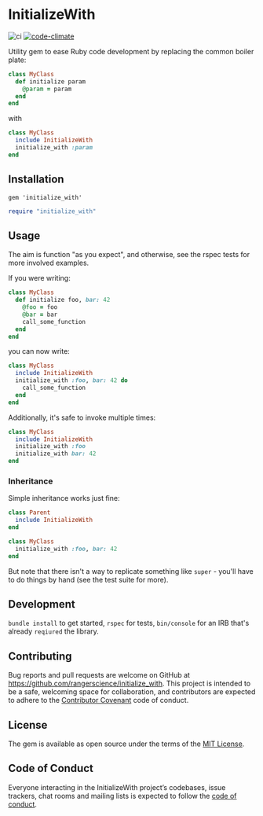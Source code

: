 # InitializeWith

![ci](https://github.com/rangerscience/initialize_with/actions/workflows/ci.yml/badge.svg)
[![code-climate](https://codeclimate.com/github/rangerscience/initialize_with.svg)](https://codeclimate.com/github/rangerscience/initialize_with)

Utility gem to ease Ruby code development by replacing the common boiler plate:

```ruby
class MyClass
  def initialize param
    @param = param
  end
end
```

with

```ruby
class MyClass
  include InitializeWith
  initialize_with :param
end
```

## Installation

```gemfile
gem 'initialize_with'
```
```ruby
require "initialize_with"
```

## Usage
The aim is function "as you expect", and otherwise, see the rspec tests for more involved examples.

If you were writing:
```ruby
class MyClass
  def initialize foo, bar: 42
    @foo = foo
    @bar = bar
    call_some_function
  end
end
```

you can now write:
```ruby
class MyClass
  include InitializeWith
  initialize_with :foo, bar: 42 do
    call_some_function
  end
end
```

Additionally, it's safe to invoke multiple times:
```ruby
class MyClass
  include InitializeWith
  initialize_with :foo
  initialize_with bar: 42
end
```

### Inheritance
Simple inheritance works just fine:

```ruby
class Parent
  include InitializeWith
end

class MyClass
  initialize_with :foo, bar: 42
end
```

But note that there isn't a way to replicate something like `super` - you'll have to do things by hand (see the test suite for more).

## Development

`bundle install` to get started, `rspec` for tests, `bin/console` for an IRB that's already `reqiured` the library.

## Contributing

Bug reports and pull requests are welcome on GitHub at https://github.com/rangerscience/initialize_with. This project is intended to be a safe, welcoming space for collaboration, and contributors are expected to adhere to the [Contributor Covenant](http://contributor-covenant.org) code of conduct.

## License

The gem is available as open source under the terms of the [MIT License](https://opensource.org/licenses/MIT).

## Code of Conduct

Everyone interacting in the InitializeWith project’s codebases, issue trackers, chat rooms and mailing lists is expected to follow the [code of conduct](https://github.com/rangerscience/initialize_with/blob/master/CODE_OF_CONDUCT.md).
